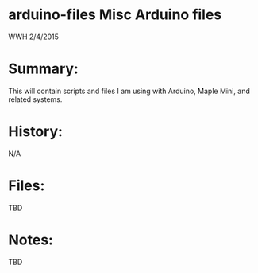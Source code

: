 # arduino-files   Misc Arduino files
WWH
2/4/2015

Summary:  
========
This will contain scripts and files I am using with Arduino, Maple Mini, and related systems.  

History:
========
N/A

Files:
======

TBD

Notes:
======
TBD
